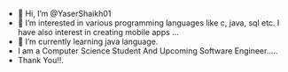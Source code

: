 - 👋 Hi, I’m @YaserShaikh01
- 👀 I’m interested in various programming languages like c, java, sql etc. I have also interest in creating mobile apps ...
- 🌱 I’m currently learning  java language.
-  I am a Computer Science Student And Upcoming Software Engineer.....
-  Thank You!!.
<!---
YaserShaikh01/YaserShaikh01 is a ✨ special ✨ repository because its `README.md` (this file) appears on your GitHub profile.
You can click the Preview link to take a look at your changes.
--->
